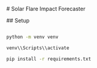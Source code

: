 \# Solar Flare Impact Forecaster



\## Setup

```bat

python -m venv venv

venv\\Scripts\\activate

pip install -r requirements.txt



